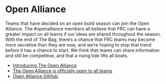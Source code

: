 # Open Alliance

Teams that have decided on an open build season can join the Open Alliance. The #openalliance members all believe that FRC can have a greater impact on all teams if our ideas are shared throughout the season.  With the end of The Bag, there’s a chance that FRC teams may become more secretive than they are now, and we’re hoping to stop that trend before it has a chance to start. We think that teams can share information and still be competitive, and that a rising tide lifts all boats.

- [Introducing The Open Alliance](https://www.chiefdelphi.com/t/introducing-the-open-alliance/368888)
- [The Open Alliance is officially open to all teams](https://www.chiefdelphi.com/t/the-open-alliance-is-officially-open-to-all-teams/397951)
- [Open Alliance GitHub](https://github.com/OpenAllianceFRC/info)